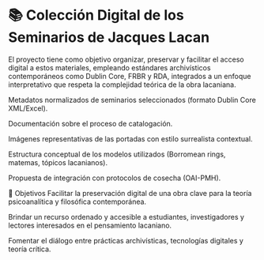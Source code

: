 # 📚 Colección Digital de los Seminarios de Jacques Lacan
El proyecto tiene como objetivo organizar, preservar y facilitar el acceso digital a estos materiales, empleando estándares archivísticos contemporáneos como Dublin Core, FRBR y RDA, integrados a un enfoque interpretativo que respeta la complejidad teórica de la obra lacaniana.


Metadatos normalizados de seminarios seleccionados (formato Dublin Core XML/Excel).

Documentación sobre el proceso de catalogación.

Imágenes representativas de las portadas con estilo surrealista contextual.

Estructura conceptual de los modelos utilizados (Borromean rings, matemas, tópicos lacanianos).

Propuesta de integración con protocolos de cosecha (OAI-PMH).

🎯 Objetivos
Facilitar la preservación digital de una obra clave para la teoría psicoanalítica y filosófica contemporánea.

Brindar un recurso ordenado y accesible a estudiantes, investigadores y lectores interesados en el pensamiento lacaniano.

Fomentar el diálogo entre prácticas archivísticas, tecnologías digitales y teoría crítica.
